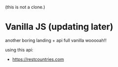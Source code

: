 (this is not a clone.)

# Vanilla JS (updating later)

another boring landing + api full vanilla wooooah!!

using this api:

- https://restcountries.com
